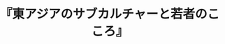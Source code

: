 ---
title: "『東アジアのサブカルチャーと若者のこころ』"
description: "いま、東アジアの諸都市では国境を越えて、若者の間に共通の文化が生まれつつある。アニメ、マンガ、ゲームはもちろんのこと、ライトノベル、やおい小説、コミックマーケット、二次創作やコスプレなどの同人活動、村上春樹の流行など、日本を含め、東アジアの若者のあいだで似通っているとしか言えない文化現象が起きている。上海、北京、香港、台北、シンガポールでフィールド調査を行い、そうした変化の実態と、その背後にある若者の心の動きを追う。"
date: 
shorttitle: ""
authors: ['']
publishDate: ""
ENTRYTYPE: "基礎演習テキスト100"
series:
- 早稲田大学必修基礎演習テキスト100(2020年度)
tags: 
- 
category: 
- 
# publisher: "Self-Published"
image: 
pinned : true
draft: false
hideToc: false
enableToc: true
enableTocContent: false
copyright: "All rights reserved"
---